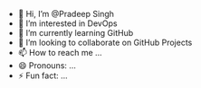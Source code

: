 - 👋 Hi, I’m @Pradeep Singh
- 👀 I’m interested in DevOps 
- 🌱 I’m currently learning GitHub
- 💞️ I’m looking to collaborate on GitHub Projects
- 📫 How to reach me ...
- 😄 Pronouns: ...
- ⚡ Fun fact: ...

<!---
PSinghji/PSinghji is a ✨ special ✨ repository because its `README.md` (this file) appears on your GitHub profile.
You can click the Preview link to take a look at your changes.
--->
